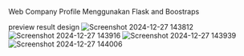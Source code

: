 Web Company Profile Menggunakan Flask and Boostraps

preview result design
![Screenshot 2024-12-27 143812](https://github.com/user-attachments/assets/1aa8695c-bcab-4b56-97c7-458b7f41806d)
![Screenshot 2024-12-27 143916](https://github.com/user-attachments/assets/8da4d74b-80c1-4049-8b3e-af4b6af85274)
![Screenshot 2024-12-27 143939](https://github.com/user-attachments/assets/2e3e6405-3d38-4c96-8ebd-b43896a09af2)
![Screenshot 2024-12-27 144006](https://github.com/user-attachments/assets/8db1e584-d5b1-4e36-a538-2ad873a36b83)
